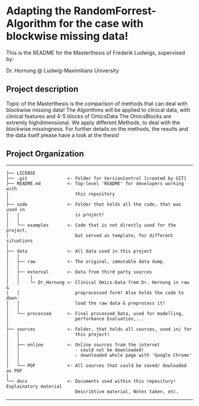 Adapting the RandomForrest-Algorithm for the case with blockwise missing data!
==============================
This is the README for the Masterthesis of Frederik Ludwigs, supervised by: </p>
Dr. Hornung @ Ludwig-Maximilians University

## Project description
Topic of the Masterthesis is the comparison of methods that can deal with blockwise missing data!
The Algorithms will be applied to clinical data, with clinical features and 4-5 blocks of OmicsData
The OmicsBlocks are extremly highdimensional.
We apply different Methods, to deal with the blockwise missingness. 
For further details on the methods, the results and the data itself please have a look at the thesis!

## Project Organization
------------
    ├── LICENSE
    ├── .git               <- Folder for VersionControl [created by GIT]
    ├── README.md          <- Top-level 'README' for developers working with
    │                         this repository
    │
    ├── code               <- Folder that holds all the code, that was used in
    │   |                     is project!
    │   │     
    │   └── examples       <- Code that is not directly used for the project,
    │                         but served as template, for different situations
    │  
    ├── data               <- All data used in this project
    │   │   
    │   ├── raw            <- The original, immutable data dump.
    │   │
    │   ├── external       <- Data from third party sources
    │   │    | 
    │   │    └─ Dr_Hornung <- Clinical Omics-Data from Dr. Hornung in raw & 
    │   │                     preprocessed form! Also holds the code to down-
    │   │                     load the raw data & preprocess it!
    │   │
    │   └── processed      <- Final processed Data, used for modelling, 
    │                         performance Evaluation,...
    │
    ├── sources            <- Folder, that holds all sources, used in/ for
    │   │                     this project!
    │   │   
    │   ├── online         <- Online sources from the internet 
    │   │                     - could not be downloaded!
    │   │                     - downloaded whole page with 'Google Chrome'
    │   │
    │   └── PDF            <- All sources that could be saved/ dowloaded as PDF
    │
    └── docs               <- Documents used within this repository! Explainatory material
                              Describtive material, Notes taken, etc.


--------